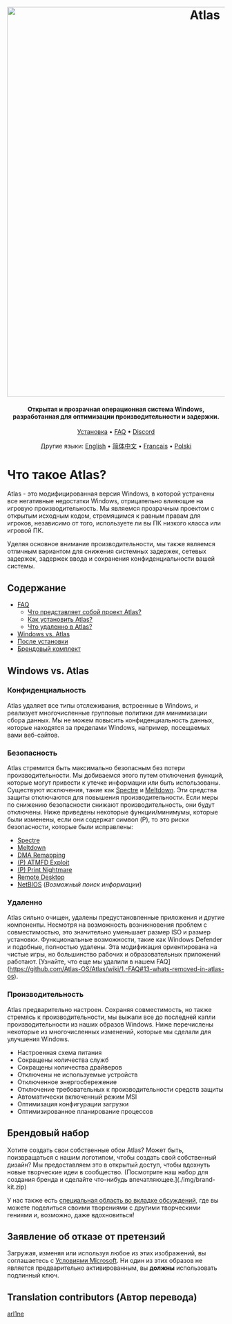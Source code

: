 <h1 align="center">
  <br>
  <a href="http://atlasos.net"><img src="https://i.imgur.com/xV08gIt.png" alt="Atlas" width="900"></a>
</h1>
<h4 align="center">Открытая и прозрачная операционная система Windows, разработанная для оптимизации производительности и задержки.</h4>

<p align="center">
  <a href="https://github.com/Atlas-OS/Atlas/wiki/2.-Installing">Установка</a>
  •
  <a href="https://github.com/Atlas-OS/Atlas/wiki/1.-FAQ#contents">FAQ</a>
  •
  <a href="https://discord.com/servers/atlas-795710270000332800" target="_blank">Discord</a>
</p>
<p align="center">
 Другие языки:
   <a href="https://github.com/Atlas-OS/Atlas/blob/main/README.md">English</a> • <a href="https://github.com/Atlas-OS/Atlas/blob/main/README_Translations/README_zh_CN.md">简体中文</a> • <a href="https://github.com/Atlas-OS/Atlas/blob/main/README_Translations/README_fr_FR.md">Français</a> • <a href="https://github.com/Atlas-OS/Atlas/blob/main/README_Translations/README_pl_PL.md">Polski</a>
</p>

# Что такое Atlas?

Atlas - это модифицированная версия Windows, в которой устранены все негативные недостатки Windows, отрицательно влияющие на игровую производительность. Мы являемся прозрачным проектом с открытым исходным кодом, стремящимся к равным правам для игроков, независимо от того, используете ли вы ПК низкого класса или игровой ПК.

Уделяя основное внимание производительности, мы также являемся отличным вариантом для снижения системных задержек, сетевых задержек, задержек ввода и сохранения конфиденциальности вашей системы.

## Содержание

- [FAQ](https://github.com/Atlas-OS/Atlas/wiki/1.-FAQ)
  - [Что представляет собой проект Atlas?](https://github.com/Atlas-OS/Atlas/wiki/1.-FAQ#11-what-is-the-atlas-project)
  - [Как установить Atlas?](https://github.com/Atlas-OS/Atlas/wiki/1.-FAQ#12-how-do-i-install-atlas-os)
  - [Что удаленно в Atlas?](https://github.com/Atlas-OS/Atlas/wiki/1.-FAQ#13-whats-removed-in-atlas-os)
- <a href="#windows-vs-atlas">Windows vs. Atlas</a>
- [После установки](https://github.com/Atlas-OS/Atlas/wiki/3.-Post-Install)
- [Брендовый комплект](./img/brand-kit.zip)

## Windows vs. Atlas

### **Конфиденциальность**

Atlas удаляет все типы отслеживания, встроенные в Windows, и реализует многочисленные групповые политики для минимизации сбора данных. Мы не можем повысить конфиденциальность данных, которые находятся за пределами Windows, например, посещаемых вами веб-сайтов.

### **Безопасность**

Atlas стремится быть максимально безопасным без потери производительности. Мы добиваемся этого путем отключения функций, которые могут привести к утечке информации или быть использованы. Существуют исключения, такие как [Spectre](https://spectreattack.com/spectre.pdf) и [Meltdown](https://meltdownattack.com/meltdown.pdf). Эти средства защиты отключаются для повышения производительности.
Если меры по снижению безопасности снижают производительность, они будут отключены.
Ниже приведены некоторые функции/минимумы, которые были изменены, если они содержат символ (P), то это риски безопасности, которые были исправлены:

- [Spectre](https://spectreattack.com/spectre.pdf)
- [Meltdown](https://meltdownattack.com/meltdown.pdf)
- [DMA Remapping](https://docs.microsoft.com/en-us/windows/security/information-protection/kernel-dma-protection-for-thunderbolt)
- [(P) ATMFD Exploit](https://msrc.microsoft.com/update-guide/en-US/vulnerability/CVE-2020-1020)
- [(P) Print Nightmare](https://us-cert.cisa.gov/ncas/current-activity/2021/06/30/printnightmare-critical-windows-print-spooler-vulnerability)
- [Remote Desktop](https://cve.mitre.org/cgi-bin/cvekey.cgi?keyword=Windows+Remote+Desktop)
- [NetBIOS](https://en.wikipedia.org/wiki/NetBIOS) (_Возможный поиск информации_)

### **Удаленно**

Atlas сильно очищен, удалены предустановленные приложения и другие компоненты. Несмотря на возможность возникновения проблем с совместимостью, это значительно уменьшает размер ISO и размер установки. Функциональные возможности, такие как Windows Defender и подобные, полностью удалены. Эта модификация ориентирована на чистые игры, но большинство рабочих и образовательных приложений работают. [Узнайте, что еще мы удалили в нашем FAQ] (https://github.com/Atlas-OS/Atlas/wiki/1.-FAQ#13-whats-removed-in-atlas-os).

### **Производительность**

Atlas предварительно настроен. Сохраняя совместимость, но также стремясь к производительности, мы выжали все до последней капли производительности из наших образов Windows. Ниже перечислены некоторые из многочисленных изменений, которые мы сделали для улучшения Windows.

- Настроенная схема питания
- Сокращены количества служб
- Сокращены количества драйверов
- Отключены не используемые устройств
- Отключенное энергосбережение
- Отключение требовательных к производительности средств защиты
- Автоматически включенный режим MSI
- Оптимизация конфигурации загрузки
- Оптимизированное планирование процессов

## Брендовый набор

Хотите создать свои собственные обои Atlas? Может быть, поизвращаться с нашим логотипом, чтобы создать свой собственный дизайн? Мы предоставляем это в открытый доступ, чтобы вдохнуть новые творческие идеи в сообщество. (Посмотрите наш набор для создания бренда и сделайте что-нибудь впечатляющее.](./img/brand-kit.zip)

У нас также есть [специальная область во вкладке обсуждений](https://github.com/Atlas-OS/Atlas/discussions/categories/community-artwork), где вы можете поделиться своими творениями с другими творческими гениями и, возможно, даже вдохновиться!

## Заявление об отказе от претензий

Загружая, изменяя или используя любое из этих изображений, вы соглашаетесь с [Условиями Microsoft](https://www.microsoft.com/en-us/Useterms/Retail/Windows/10/UseTerms_Retail_Windows_10_English.htm). Ни один из этих образов не является предварительно активированным, вы **должны** использовать подлинный ключ.

## Translation contributors (Автор перевода)

[arl1ne](https://github.com/arl1nef)
